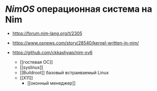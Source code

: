 # *NimOS* операционная система на Nim

* https://forum.nim-lang.org/t/2305
* https://www.osnews.com/story/28540/kernel-written-in-nim/
* https://github.com/ckkashyap/nim-xv6


  * [[гостевая ОС]]
  * [[syslinux]]
  * [[Buildroot]] базовый встраиваемый Linux
  * [[X11]]
    * [[оконный менеджер]]
